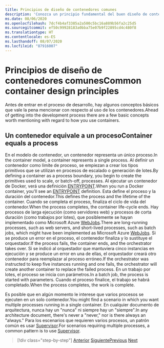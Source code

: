 ```yaml
---
title: Principios de diseño de contenedores comunes
description: 'Conozca un principio fundamental del buen diseño de contenedores: un contenedor solo debe hospedar un único proceso.'
ms.date: 08/06/2020
ms.openlocfilehash: 7dcf4b4af3385a2a500c5bc16a889b56fa2c25d5
ms.sourcegitcommit: ef50c99928183a0bba75e07b9f22895cd4c480f8
ms.translationtype: HT
ms.contentlocale: es-ES
ms.lasthandoff: 08/07/2020
ms.locfileid: "87916007"
---
```

# <a name="common-container-design-principles"></a><span data-ttu-id="0c2cd-103">Principios de diseño de contenedores comunes</span><span class="sxs-lookup"><span data-stu-id="0c2cd-103">Common container design principles</span></span>

<span data-ttu-id="0c2cd-104">Antes de entrar en el proceso de desarrollo, hay algunos conceptos básicos que vale la pena mencionar con respecto al uso de los contenedores.</span><span class="sxs-lookup"><span data-stu-id="0c2cd-104">Ahead of getting into the development process there are a few basic concepts worth mentioning with regard to how you use containers.</span></span>

## <a name="container-equals-a-process"></a><span data-ttu-id="0c2cd-105">Un contenedor equivale a un proceso</span><span class="sxs-lookup"><span data-stu-id="0c2cd-105">Container equals a process</span></span>

<span data-ttu-id="0c2cd-106">En el modelo de contenedor, un contenedor representa un único proceso.</span><span class="sxs-lookup"><span data-stu-id="0c2cd-106">In the container model, a container represents a single process.</span></span> <span data-ttu-id="0c2cd-107">Al definir un contenedor como límite de proceso, se empiezan a crear los tipos primitivos que se utilizan en procesos de escalado o generación de lotes.</span><span class="sxs-lookup"><span data-stu-id="0c2cd-107">By defining a container as a process boundary, you begin to create the primitives used to scale, or batch-off, processes.</span></span> <span data-ttu-id="0c2cd-108">Al ejecutar un contenedor de Docker, verá una definición [ENTRYPOINT](https://docs.docker.com/engine/reference/builder/#entrypoint).</span><span class="sxs-lookup"><span data-stu-id="0c2cd-108">When you run a Docker container, you'll see an [ENTRYPOINT](https://docs.docker.com/engine/reference/builder/#entrypoint) definition.</span></span> <span data-ttu-id="0c2cd-109">Esta define el proceso y la duración del contenedor.</span><span class="sxs-lookup"><span data-stu-id="0c2cd-109">This defines the process and the lifetime of the container.</span></span> <span data-ttu-id="0c2cd-110">Cuando se completa el proceso, finaliza el ciclo de vida del contenedor.</span><span class="sxs-lookup"><span data-stu-id="0c2cd-110">When the process completes, the container life-cycle ends.</span></span> <span data-ttu-id="0c2cd-111">Hay procesos de larga ejecución (como servidores web) y procesos de corta duración (como trabajos por lotes), que posiblemente se hayan implementado como Microsoft Azure [WebJobs](https://azure.microsoft.com/documentation/articles/websites-webjobs-resources/).</span><span class="sxs-lookup"><span data-stu-id="0c2cd-111">There are long-running processes, such as web servers, and short-lived processes, such as batch jobs, which might have been implemented as Microsoft Azure [WebJobs](https://azure.microsoft.com/documentation/articles/websites-webjobs-resources/).</span></span> <span data-ttu-id="0c2cd-112">Si se produce un error en el proceso, el contenedor finaliza y lo sustituye el orquestador.</span><span class="sxs-lookup"><span data-stu-id="0c2cd-112">If the process fails, the container ends, and the orchestrator takes over.</span></span> <span data-ttu-id="0c2cd-113">Si se indicó al orquestador que mantuviera cinco instancias en ejecución y se produce un error en una de ellas, el orquestador creará otro contenedor para reemplazar al proceso erróneo.</span><span class="sxs-lookup"><span data-stu-id="0c2cd-113">If the orchestrator was instructed to keep five instances running and one fails, the orchestrator will create another container to replace the failed process.</span></span> <span data-ttu-id="0c2cd-114">En un trabajo por lotes, el proceso se inicia con parámetros.</span><span class="sxs-lookup"><span data-stu-id="0c2cd-114">In a batch job, the process is started with parameters.</span></span> <span data-ttu-id="0c2cd-115">Cuando el proceso finalice, el trabajo se habrá completado.</span><span class="sxs-lookup"><span data-stu-id="0c2cd-115">When the process completes, the work is complete.</span></span>

<span data-ttu-id="0c2cd-116">Es posible que en algún momento le interese que varios procesos se ejecuten en un solo contenedor.</span><span class="sxs-lookup"><span data-stu-id="0c2cd-116">You might find a scenario in which you want multiple processes running in a single container.</span></span> <span data-ttu-id="0c2cd-117">En cualquier documento de arquitectura, nunca hay un "nunca" ni siempre hay un "siempre".</span><span class="sxs-lookup"><span data-stu-id="0c2cd-117">In any architecture document, there's never a "never," nor is there always an "always."</span></span> <span data-ttu-id="0c2cd-118">Para los escenarios que requieren varios procesos, un patrón común es usar [Supervisor](http://supervisord.org/).</span><span class="sxs-lookup"><span data-stu-id="0c2cd-118">For scenarios requiring multiple processes, a common pattern is to use [Supervisor](http://supervisord.org/).</span></span>

>[!div class="step-by-step"]
><span data-ttu-id="0c2cd-119">[Anterior](design-docker-applications.md)
>[Siguiente](monolithic-applications.md)</span><span class="sxs-lookup"><span data-stu-id="0c2cd-119">[Previous](design-docker-applications.md)
[Next](monolithic-applications.md)</span></span>

